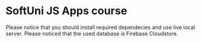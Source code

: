# SoftUni JS Apps course
Please notice that you should install required dependecies and use live local server. 
Please noticed that the used database is Firebase Cloudstore.

